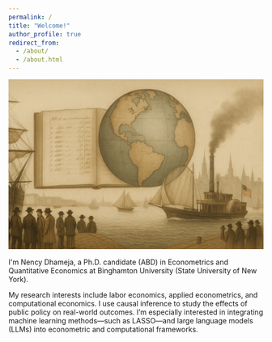 ```yaml
---
permalink: /
title: "Welcome!"
author_profile: true
redirect_from: 
  - /about/
  - /about.html
---
```




<img src="images/banner.png" alt="banner" width="700">

I'm Nency Dhameja, a Ph.D. candidate (ABD) in Econometrics and Quantitative Economics at Binghamton University (State University of New York).

My research interests include labor economics, applied econometrics, and computational economics. I use causal inference to study the effects of public policy on real-world outcomes. I’m especially interested in integrating machine learning methods—such as LASSO—and large language models (LLMs) into econometric and computational frameworks.
